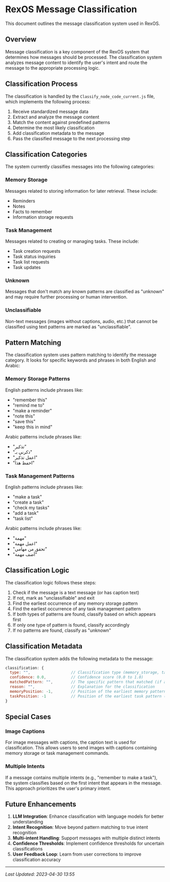 # RexOS Message Classification

This document outlines the message classification system used in RexOS.

## Overview

Message classification is a key component of the RexOS system that determines how messages should be processed. The classification system analyzes message content to identify the user's intent and route the message to the appropriate processing logic.

## Classification Process

The classification is handled by the `Classify_node_code_current.js` file, which implements the following process:

1. Receive standardized message data
2. Extract and analyze the message content
3. Match the content against predefined patterns
4. Determine the most likely classification
5. Add classification metadata to the message
6. Pass the classified message to the next processing step

## Classification Categories

The system currently classifies messages into the following categories:

### Memory Storage

Messages related to storing information for later retrieval. These include:
- Reminders
- Notes
- Facts to remember
- Information storage requests

### Task Management

Messages related to creating or managing tasks. These include:
- Task creation requests
- Task status inquiries
- Task list requests
- Task updates

### Unknown

Messages that don't match any known patterns are classified as "unknown" and may require further processing or human intervention.

### Unclassifiable

Non-text messages (images without captions, audio, etc.) that cannot be classified using text patterns are marked as "unclassifiable".

## Pattern Matching

The classification system uses pattern matching to identify the message category. It looks for specific keywords and phrases in both English and Arabic:

### Memory Storage Patterns

English patterns include phrases like:
- "remember this"
- "remind me to"
- "make a reminder"
- "note this"
- "save this"
- "keep this in mind"

Arabic patterns include phrases like:
- "تذكير"
- "ذكرني بـ"
- "اعمل تذكير"
- "احفظ هذا"

### Task Management Patterns

English patterns include phrases like:
- "make a task"
- "create a task"
- "check my tasks"
- "add a task"
- "task list"

Arabic patterns include phrases like:
- "مهمة"
- "اعمل مهمة"
- "تحقق من مهامي"
- "أضف مهمة"

## Classification Logic

The classification logic follows these steps:

1. Check if the message is a text message (or has caption text)
2. If not, mark as "unclassifiable" and exit
3. Find the earliest occurrence of any memory storage pattern
4. Find the earliest occurrence of any task management pattern
5. If both types of patterns are found, classify based on which appears first
6. If only one type of pattern is found, classify accordingly
7. If no patterns are found, classify as "unknown"

## Classification Metadata

The classification system adds the following metadata to the message:

```javascript
classification: {
  type: "",                  // Classification type (memory_storage, task_management, unknown, unclassifiable)
  confidence: 0.0,           // Confidence score (0.0 to 1.0)
  matchedPattern: "",        // The specific pattern that matched (if any)
  reason: "",                // Explanation for the classification
  memoryPosition: -1,        // Position of the earliest memory pattern (-1 if none)
  taskPosition: -1           // Position of the earliest task pattern (-1 if none)
}
```

## Special Cases

### Image Captions

For image messages with captions, the caption text is used for classification. This allows users to send images with captions containing memory storage or task management commands.

### Multiple Intents

If a message contains multiple intents (e.g., "remember to make a task"), the system classifies based on the first intent that appears in the message. This approach prioritizes the user's primary intent.

## Future Enhancements

1. **LLM Integration**: Enhance classification with language models for better understanding
2. **Intent Recognition**: Move beyond pattern matching to true intent recognition
3. **Multi-intent Handling**: Support messages with multiple distinct intents
4. **Confidence Thresholds**: Implement confidence thresholds for uncertain classifications
5. **User Feedback Loop**: Learn from user corrections to improve classification accuracy

---

*Last Updated: 2023-04-30 13:55*
